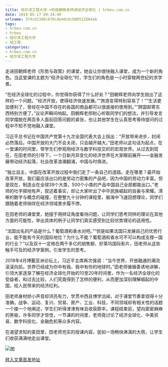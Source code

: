 ```yaml
---
title: 哈尔滨工程大学->听田朝辉老师讲经济全球化 | hrbeu.com.cn
date: 2019-05-17 09:34:49
urlname: 374cd13d6c670cde4dc6cb08512664ab
tags: 
- hrbeu.com.cn
- hrbeu
- 哈尔滨工程大学
- 哈工程
categories:
- hrbeu.com.cn
- 哈尔滨工程大学
---
```



[ ](/news/UploadFiles_4906/201905/2019051709103141.jpg)

走进田朝辉老师《形势与政策》的课堂，她会让你很快融入课堂，成为一个新的角色。当这堂课的主题为“经济全球化”时，学生们的角色是一小时穿梭两世纪的求学者。

“在经济全球化的过程中，你觉得你获得了什么好处？”田朝辉老师向学生抛出了这样的一个问题。“经济开放，使得经济快速发展。”“旅游变得特别容易了！”“生活更加便利了，曾经在中国不存在的各国的商品都可以很直接的使用到。”“跨国邮寄东西特别方便了。”议论声瞬间响起。田朝辉老师耐心听取同学们的想法，并引导发言同学摆脱在两百多人面前回答问题的紧张，也让其他学生在认真思考等待提问的过程中不知不觉地融入课堂。

习近平总书记在中国共产党第十九次全国代表大会上指出：“开放带来进步，封闭必然落后。中国开放的大门不会关闭，只会越开越大。”田老师以这句话为起点，在一堂课的时间里，带学生们参观用经济与数字科技交织的宏观世界。从过去到现在，在田老师的引导下，一个日新月异变化的经济世界在大家眼前展开——金融发展带动经济起落，社会改革浪潮翻涌，中国与时俱进。

“独立自主，中国在改革开放过程中我们走了一条自己的道路。走在哪里？最开始改革开放，我们最应该出口的是劳动力密集的产品吧，因为中国的劳动力丰富。但是现在，制造业在全球39个大类，500个小类的产品中国自己全部都能出口。”老师的吐字掷地有声，叙述着事实，却让大家听出了中华民族崛起的自豪与荣耀。清晰的数字与概念的碰撞，在整整九十分钟的课程里，脑海中飞速回想理论，同学们跟随着老师徜徉在经济领域里步履不停。

在田老师的课堂里，她擅于用辨证角度看待问题，让同学们思考同样的理论在其他方面的可能性，举出具体的例子让同学们真实感受到比较优势理论的适用性。

“法国出名的产品是什么？葡萄酒和香水对吧。”“但是如果法国只发展自己的优势行业，能不能有今天的国际地位？为什么不能？葡萄酒和香水可不可以构成支撑一国的行业？”以及双十一定格在两千多亿的销售额、好莱坞国际影片，田老师从这些触手可及的经济学案例，引发学生的思考。

2018年4月博鳌亚洲论坛上，习近平主席再次强调：“当今世界，开放融通的潮流滚滚向前。世界已经成为你中有我、我中有你的地球村。”田老师循循善诱地讲解，引领大家逐渐了解在经济全球化开始的10至20年时间里，作为一名经济全球化的受益者，和过去比较，人们究竟得到了怎样的便利，从而更加深刻理解崛起的中国，给人民带来的经济红利。

田老师身材娇小声音却洪亮有力，学贯中西且博学洽闻，对于课堂节奏拿捏得十分准确，战争、运动、复兴、贸易、房产、工业、科技，不同领域却有相关性的话题一个接一个地阐述，学生们听得津津有味且收获颇丰。课程结束前，望向密密麻麻的黑板，许多同学才惊觉，一节课的时间里，老师竟讨论了经济全球化、中美贸易、数字科技化、金融危机等众多内容。

在渴望求知的麦田里，田老师充实的授课内容，犹如一场畅快淋漓的大雨，让学生们收获满满地走出课堂。



![图](http://gongxue.cn/news/UploadFiles_4906/201905/2019051709103141.jpg)

[转入文章首发地址](http://gongxue.cn/news/2019/201905/news_195467.html)